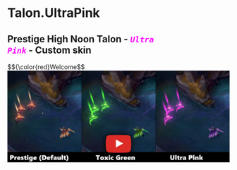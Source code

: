# Talon.UltraPink

## Prestige High Noon Talon - <code style="color:fuchsia">**_Ultra Pink_**</code> - Custom skin
$${\color{red}Welcome$$
[![IMAGE ALT TEXT HERE](./readme_picture.png)](https://www.youtube.com/watch?v=hdWnTyzXnX8)
